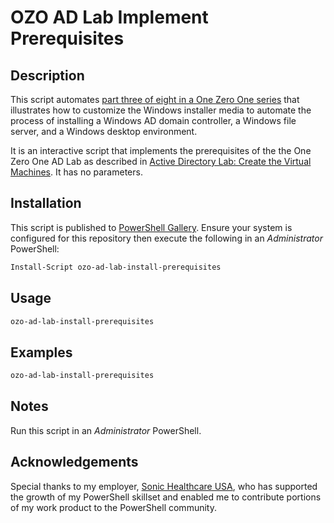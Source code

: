 # OZO AD Lab Implement Prerequisites

## Description
This script automates [part three of eight in a One Zero One series](https://onezeroone.dev/active-directory-lab-introduction) that illustrates how to customize the Windows installer media to automate the process of installing a Windows AD domain controller, a Windows file server, and a Windows desktop environment.

It is an interactive script that implements the prerequisites of the the One Zero One AD Lab as described in [Active Directory Lab: Create the Virtual Machines](https://onezeroone.dev/active-directory-lab-prerequisites). It has no parameters.

## Installation
This script is published to [PowerShell Gallery](https://learn.microsoft.com/en-us/powershell/scripting/gallery/overview?view=powershell-5.1). Ensure your system is configured for this repository then execute the following in an _Administrator_ PowerShell:

```powershell
Install-Script ozo-ad-lab-install-prerequisites
```

## Usage
```powershell
ozo-ad-lab-install-prerequisites
```

## Examples
```powershell
ozo-ad-lab-install-prerequisites
```
## Notes
Run this script in an _Administrator_ PowerShell.

## Acknowledgements
Special thanks to my employer, [Sonic Healthcare USA](https://sonichealthcareusa.com), who has supported the growth of my PowerShell skillset and enabled me to contribute portions of my work product to the PowerShell community.

